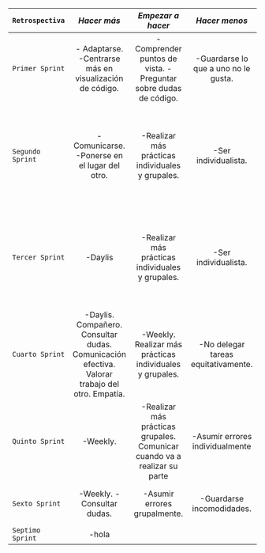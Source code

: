 


| `Retrospectiva` | ***Hacer más***  | ***Empezar a hacer*** | ***Hacer menos***  | ***Dejar de hacer*** | ***Seguir haciendo***  | 
| :-------------- | :--------------: | :-------------------: | :----------------: | :------------------: | ---------------------: |
| `Primer Sprint` | - Adaptarse.  -Centrarse más en visualización de código. | -Comprender puntos de vista. -Preguntar sobre dudas de código. | -Guardarse lo que a uno no le gusta. | -Desestimar aportes sin considerarlos. | -Comunicarse. -Preguntar antes de hacer un cambio significativo.  |
| `Segundo Sprint` | -Comunicarse. -Ponerse en el lugar del otro.|  -Realizar más prácticas individuales y grupales. | -Ser individualista. | -Posponer daylis, plazos. | -Adaptarse. -Centrarse más en visualización de código. -Preguntar antes de hacer un cambio significativo. | 
| `Tercer Sprint` | -Daylis |  -Realizar más prácticas individuales y grupales. | -Ser individualista. | -Posponer daylis, plazos. | -Adaptarse. -Centrarse más en visualización de código. -Preguntar antes de hacer un cambio significativo. | 
| `Cuarto Sprint` | -Daylis. Compañero. Consultar dudas. Comunicación efectiva. Valorar trabajo del otro. Empatía. |  -Weekly. Realizar más prácticas individuales y grupales. | -No delegar tareas equitativamente. | -Posponer daylis. | -Preguntar antes de hacer un cambio significativo. -Comunicar | 
| `Quinto Sprint` | -Weekly. |  -Realizar más prácticas grupales. Comunicar cuando va a realizar su parte | -Asumir errores individualmente  | ***no encontramos problemas en este sprint*** | -Consultar dudas. Comunicación efectiva.| 
| `Sexto Sprint` | -Weekly. -Consultar dudas. |  -Asumir errores grupalmente.| -Guardarse incomodidades.  | -Comprometer el tiempo de entrega. | Comunicación efectiva. | 
|`Septimo Sprint`| -hola| 
